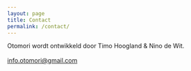 ```yaml
---
layout: page
title: Contact
permalink: /contact/
---
```


Otomori wordt ontwikkeld door Timo Hoogland & Nino de Wit.
<br>
<br>
<info.otomori@gmail.com>

&nbsp;

&nbsp;
